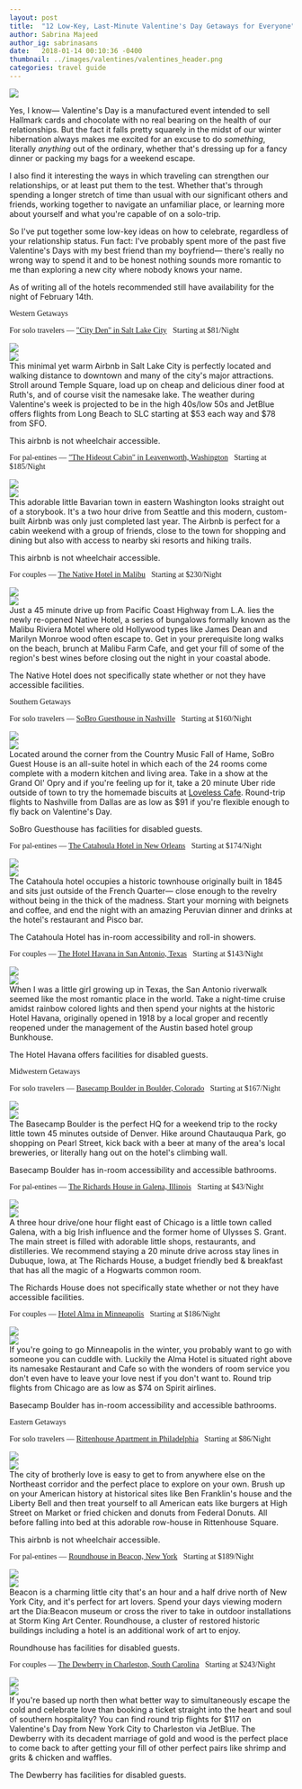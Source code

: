 ```yaml
---
layout: post
title:  "12 Low-Key, Last-Minute Valentine's Day Getaways for Everyone"
author: Sabrina Majeed
author_ig: sabrinasans
date:   2018-01-14 00:10:36 -0400
thumbnail: ../images/valentines/valentines_header.png
categories: travel guide
---
```


<img src="/images/valentines/valentines_header.png">

Yes, I know— Valentine's Day is a manufactured event intended to sell Hallmark cards and chocolate with no real bearing on the health of our relationships. But the fact it falls pretty squarely in the midst of our winter hibernation always makes me excited for an excuse to do *something*, literally *anything* out of the ordinary, whether that's dressing up for a fancy dinner or packing my bags for a weekend escape.

I also find it interesting the ways in which traveling can strengthen our relationships, or at least put them to the test. Whether that's through spending a longer stretch of time than usual with our significant others and friends, working together to navigate an unfamiliar place, or learning more about yourself and what you're capable of on a solo-trip.

So I've put together some low-key ideas on how to celebrate, regardless of your relationship status. Fun fact: I've probably spent more of the past five Valentine's Days with my best friend than my boyfriend— there's really no wrong way to spend it and to be honest nothing sounds more romantic to me than exploring a new city where nobody knows your name.

<p class="f6 light-silver i mb0">As of writing all of the hotels recommended still have availability for the night of February 14th.</p>


<p class="tc f2 mt5 mb4" id="west" style="font-family: 'Gilroy-ExtraBold'">Western Getaways</p>

<p class="f3 pt3 lh-title" style="font-family: 'Gilroy-ExtraBold'">For solo travelers — <a href="https://www.airbnb.com/rooms/12956782?location=Salt%20Lake%20City%2C%20UT%2C%20United%20States&check_in=2018-02-14&check_out=2018-02-15&s=FEmOwSn4" target="_blank" class="link underline-hover orange">"City Den" in Salt Lake City</a><span class="f5 light-silver">&nbsp; &nbsp;Starting at $81/Night</span></p>
<div class="fl w-100 w-50-ns pr1-ns mb1 mb0-ns">
<img src="../images/valentines/slc_1.png">
</div>
<div class="fl w-100 w-50-ns pl1-ns mb3">
<img src="../images/valentines/slc_2.png">
</div>
This minimal yet warm Airbnb in Salt Lake City is perfectly located and walking distance to downtown and many of the city's major attractions. Stroll around Temple Square, load up on cheap and delicious diner food at Ruth's, and of course visit the namesake lake. The weather during Valentine's week is projected to be in the high 40s/low 50s and JetBlue offers flights from Long Beach to SLC starting at $53 each way and $78 from SFO.

<p class="f6 i light-silver">This airbnb is not wheelchair accessible.</p>

<p id="anchor1" class="f3 pt3 lh-title" style="font-family: 'Gilroy-ExtraBold'">For pal-entines — <a href="https://www.airbnb.com/rooms/20364076?s=41&ref_device_id=8b5c099e0fb540002ca1c671dff56f913c1e005b&user_id=11653969&_branch_match_id=480386357325893675&check_in=2018-02-14&guests=1&adults=1&check_out=2018-02-16" target="_blank" class="link underline-hover orange">"The Hideout Cabin" in Leavenworth, Washington</a><span class="f5 light-silver">&nbsp; &nbsp;Starting at $185/Night</span></p>
<div class="fl w-100 w-50-ns pr1-ns mb1 mb0-ns">
<img src="../images/valentines/leavenworth_1.png">
</div>
<div class="fl w-100 w-50-ns pl1-ns mb3">
<img src="../images/valentines/leavenworth_2.png">
</div>
This adorable little Bavarian town in eastern Washington looks straight out of a storybook. It's a two hour drive from Seattle and this modern, custom-built Airbnb was only just completed last year. The Airbnb is perfect for a cabin weekend with a group of friends, close to the town for shopping and dining but also with access to nearby ski resorts and hiking trails.

<p class="f6 i light-silver">This airbnb is not wheelchair accessible.</p>

<p class="f3 pt3 lh-title" style="font-family: 'Gilroy-ExtraBold'">For couples — <a href="http://www.booking.com/hotel/us/malibu-riviera-motel-malibu.html?aid=1452227&checkin_monthday=14&checkin_month=2&checkin_year=2018&checkout_monthday=15&checkout_month=2&checkout_year=2018&no_rooms=1&group_adults=1" target="_blank" class="link underline-hover orange">The Native Hotel in Malibu</a><span class="f5 light-silver">&nbsp; &nbsp;Starting at $230/Night</span></p>
<div class="fl w-100 w-50-ns pr1-ns mb1 mb0-ns">
<img src="../images/valentines/malibu_1.png">
</div>
<div class="fl w-100 w-50-ns pl1-ns mb3">
<img src="../images/valentines/malibu_2.png">
</div>
Just a 45 minute drive up from Pacific Coast Highway from L.A. lies the newly re-opened Native Hotel, a series of bungalows formally known as the Malibu Riviera Motel where old Hollywood types like James Dean and Marilyn Monroe wood often escape to. Get in your prerequisite long walks on the beach, brunch at Malibu Farm Cafe, and get your fill of some of the region's best wines before closing out the night in your coastal abode.

<p class="f6 i light-silver">The Native Hotel does not specifically state whether or not they have accessible facilities.</p>

<p class="tc f2 mt5 mb4" id="south" style="font-family: 'Gilroy-ExtraBold'">Southern Getaways</p>

<p class="f3 pt3 lh-title" style="font-family: 'Gilroy-ExtraBold'">For solo travelers — <a href="http://www.booking.com/hotel/us/sobro-guest-house.html?aid=1452227&checkin_monthday=14&checkin_month=2&checkin_year=2018&checkout_monthday=15&checkout_month=2&checkout_year=2018&no_rooms=1&group_adults=1" target="_blank" class="link underline-hover orange">SoBro Guesthouse in Nashville</a><span class="f5 light-silver">&nbsp; &nbsp;Starting at $160/Night</span></p>
<div class="fl w-100 w-50-ns pr1-ns mb1 mb0-ns">
<img src="../images/valentines/nashville_1.png">
</div>
<div class="fl w-100 w-50-ns pl1-ns mb1 mb2-ns">
<img src="../images/valentines/nashville_2.png">
</div>
Located around the corner from the Country Music Fall of Hame, SoBro Guest House is an all-suite hotel in which each of the 24 rooms come complete with a modern kitchen and living area. Take in a show at the Grand Ol' Opry and if you're feeling up for it, take a 20 minute Uber ride outside of town to try the homemade biscuits at <a href="https://www.lovelesscafe.com/">Loveless Cafe</a>. Round-trip flights to Nashville from Dallas are as low as $91 if you're flexible enough to fly back on Valentine's Day.

<p class="f6 i light-silver">SoBro Guesthouse has facilities for disabled guests.</p>

<p class="f3 pt3 lh-title" style="font-family: 'Gilroy-ExtraBold'">For pal-entines — <a href="http://www.catahoulahotel.com" target="_blank" class="link underline-hover orange">The Catahoula Hotel in New Orleans</a><span class="f5 light-silver">&nbsp; &nbsp;Starting at $174/Night</span></p>
<div class="fl w-100 w-50-ns pr1-ns mb1 mb0-ns">
<img src="../images/valentines/neworleans_1.png">
</div>
<div class="fl w-100 w-50-ns pl1-ns mb3">
<img src="../images/valentines/neworleans_2.png">
</div>
The Catahoula hotel occupies a historic townhouse originally built in 1845 and sits just outside of the French Quarter— close enough to the revelry without being in the thick of the madness.  Start your morning with beignets and coffee, and end the night with an amazing Peruvian dinner and drinks at the hotel's restaurant and Pisco bar.

<p class="f6 i light-silver">The Catahoula Hotel has in-room accessibility and roll-in showers.</p>

<p class="f3 pt3 lh-title" style="font-family: 'Gilroy-ExtraBold'">For couples — <a href="http://www.booking.com/hotel/us/havana.html?aid=1452227&checkin_monthday=14&checkin_month=2&checkin_year=2018&checkout_monthday=15&checkout_month=2&checkout_year=2018&no_rooms=1&group_adults=1" target="_blank" class="link underline-hover orange">The Hotel Havana in San Antonio, Texas</a><span class="f5 light-silver">&nbsp; &nbsp;Starting at $143/Night</span></p>
<div class="fl w-100 w-50-ns pr1-ns mb1 mb0-ns">
<img src="../images/valentines/sanantonio_1.png">
</div>
<div class="fl w-100 w-50-ns pl1-ns mb3">
<img src="../images/valentines/sanantonio_2.png">
</div>
When I was a little girl growing up in Texas, the San Antonio riverwalk seemed like the most romantic place in the world. Take a night-time cruise amidst rainbow colored lights and then spend your nights at the historic Hotel Havana, originally opened in 1918 by a local groper and recently reopened under the management of the Austin based hotel group Bunkhouse.

<p class="f6 i light-silver">The Hotel Havana offers facilities for disabled guests.</p>

<p class="tc f2 mt5 mb4" id="midwest" style="font-family: 'Gilroy-ExtraBold'">Midwestern Getaways</p>

<p class="f3 pt3 lh-title" style="font-family: 'Gilroy-ExtraBold'">For solo travelers — <a href="http://www.booking.com/hotel/us/hotel-arapahoe-ave-boulder.html?aid=1452227&checkin_monthday=14&checkin_month=2&checkin_year=2018&checkout_monthday=15&checkout_month=2&checkout_year=2018&no_rooms=1&group_adults=1" target="_blank" class="link underline-hover orange">Basecamp Boulder in Boulder, Colorado</a><span class="f5 light-silver">&nbsp; &nbsp;Starting at $167/Night</span></p>
<div class="fl w-100 w-50-ns pr1-ns mb1 mb0-ns">
<img src="../images/valentines/boulder_1.png">
</div>
<div class="fl w-100 w-50-ns pl1-ns mb3">
<img src="../images/valentines/boulder_2.png">
</div>
The Basecamp Boulder is the perfect HQ for a weekend trip to the   rocky little town 45 minutes outside of Denver. Hike around Chautauqua Park, go shopping on Pearl Street, kick back with a beer at many of the area's local breweries, or literally hang out on the hotel's climbing wall.

<p class="f6 i light-silver">Basecamp Boulder has in-room accessibility and accessible bathrooms.</p>

<p class="f3 pt3 lh-title" style="font-family: 'Gilroy-ExtraBold'">For pal-entines — <a href="http://www.booking.com/hotel/us/the-richards-house.html?aid=1452227&checkin_monthday=14&checkin_month=2&checkin_year=2018&checkout_monthday=15&checkout_month=2&checkout_year=2018&no_rooms=1&group_adults=1" target="_blank" class="link underline-hover orange">The Richards House in Galena, Illinois</a><span class="f5 light-silver">&nbsp; &nbsp;Starting at $43/Night</span></p>
<div class="fl w-100 w-50-ns pr1-ns mb1 mb0-ns">
<img src="../images/valentines/galena_1.png">
</div>
<div class="fl w-100 w-50-ns pl1-ns mb3">
<img src="../images/valentines/galena_2.png">
</div>
A three hour drive/one hour flight east of Chicago is a little town called Galena, with a big Irish influence and the former home of Ulysses S. Grant. The main street is filled with adorable little shops, restaurants, and distilleries. We recommend staying a 20 minute drive across stay lines in Dubuque, Iowa, at The Richards House, a budget friendly bed & breakfast that has all the magic of a Hogwarts common room.

<p class="f6 i light-silver">The Richards House does not specifically state whether or not they have accessible facilities.</p>

<p class="f3 pt3 lh-title" style="font-family: 'Gilroy-ExtraBold'">For couples — <a href="http://www.booking.com/hotel/us/alma.html?aid=1452227&checkin_monthday=14&checkin_month=2&checkin_year=2018&checkout_monthday=15&checkout_month=2&checkout_year=2018&no_rooms=1&group_adults=1" target="_blank" class="link underline-hover orange">Hotel Alma in Minneapolis</a><span class="f5 light-silver">&nbsp; &nbsp;Starting at $186/Night</span></p>
<div class="fl w-100 w-50-ns pr1-ns mb1 mb0-ns">
<img src="../images/valentines/minneapolis_1.png">
</div>
<div class="fl w-100 w-50-ns pl1-ns mb3">
<img src="../images/valentines/minneapolis_2.png">
</div>
If you're going to go Minneapolis in the winter, you probably want to go with someone you can cuddle with. Luckily the Alma Hotel is situated right above its namesake Restaurant and Cafe so with the wonders of room service you don't even have to leave your love nest if you don't want to. Round trip flights from Chicago are as low as $74 on Spirit airlines.

<p class="f6 i light-silver">Basecamp Boulder has in-room accessibility and accessible bathrooms.</p>

<p class="tc f2 mt5 mb4" id="east" style="font-family: 'Gilroy-ExtraBold'">Eastern Getaways</p>

<p class="f3 pt3 lh-title" style="font-family: 'Gilroy-ExtraBold'">For solo travelers — <a href="https://www.airbnb.com/rooms/5539197?location=Philadelphia%2C%20PA%2C%20United%20States&adults=1&children=0&infants=0&check_in=2018-02-14&check_out=2018-02-15&s=4ZJxRSUx" target="_blank" class="link underline-hover orange">Rittenhouse Apartment in Philadelphia</a><span class="f5 light-silver">&nbsp; &nbsp;Starting at $86/Night</span></p>
<div class="fl w-100 w-50-ns pr1-ns mb1 mb0-ns">
<img src="../images/valentines/philly_1.png">
</div>
<div class="fl w-100 w-50-ns pl1-ns mb3">
<img src="../images/valentines/philly_2.png">
</div>
The city of brotherly love is easy to get to from anywhere else on the Northeast corridor and the perfect place to explore on your own. Brush up on your American history at historical sites like Ben Franklin's house and the Liberty Bell and then treat yourself to all American eats like burgers at High Street on Market or fried chicken and donuts from Federal Donuts. All before falling into bed at this adorable row-house in Rittenhouse Square.

<p class="f6 i light-silver">This airbnb is not wheelchair accessible.</p>

<p class="f3 pt3 lh-title" style="font-family: 'Gilroy-ExtraBold'">For pal-entines — <a href="http://www.booking.com/hotel/us/roundhouse-beacon2.html?aid=1452227&checkin_monthday=14&checkin_month=2&checkin_year=2018&checkout_monthday=15&checkout_month=2&checkout_year=2018&no_rooms=1&group_adults=1" target="_blank" class="link underline-hover orange">Roundhouse in Beacon, New York</a><span class="f5 light-silver">&nbsp; &nbsp;Starting at $189/Night</span></p>
<div class="fl w-100 w-50-ns pr1-ns mb1 mb0-ns">
<img src="../images/valentines/beacon_1.png">
</div>
<div class="fl w-100 w-50-ns pl1-ns mb3">
<img src="../images/valentines/beacon_2.png">
</div>
Beacon is a charming little city that's an hour and a half drive north of New York City, and it's perfect for art lovers. Spend your days viewing modern art the Dia:Beacon museum or cross the river to take in outdoor installations at Storm King Art Center. Roundhouse, a cluster of restored historic buildings including a hotel is an additional work of art to enjoy.

<p class="f6 i light-silver">Roundhouse has facilities for disabled guests.</p>

<p class="f3 pt3 lh-title" style="font-family: 'Gilroy-ExtraBold'">For couples — <a href="http://www.booking.com/hotel/us/the-dewberry-charleston.html?aid=1452227&checkin_monthday=14&checkin_month=2&checkin_year=2018&checkout_monthday=15&checkout_month=2&checkout_year=2018&no_rooms=1&group_adults=1" target="_blank" class="link underline-hover orange">The Dewberry in Charleston, South Carolina</a><span class="f5 light-silver">&nbsp; &nbsp;Starting at $243/Night</span></p>
<div class="fl w-100 w-50-ns pr1-ns mb1 mb0-ns">
<img src="../images/valentines/charleston_1.png">
</div>
<div class="fl w-100 w-50-ns pl1-ns mb3">
<img src="../images/valentines/charleston_2.png">
</div>
If you're based up north then what better way to simultaneously escape the cold and celebrate love than booking a ticket straight into the heart and soul of southern hospitality? You can find round trip flights for $117 on Valentine's Day from New York City to Charleston via JetBlue. The Dewberry with its decadent marriage of gold and wood is the perfect place to come back to after getting your fill of other perfect pairs like shrimp and grits & chicken and waffles.

<p class="f6 i light-silver">The Dewberry has facilities for disabled guests.</p>
